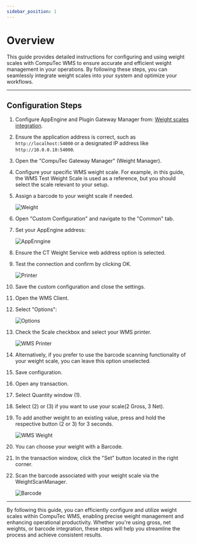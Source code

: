 ```yaml
---
sidebar_position: 1
---
```


# Overview

This guide provides detailed instructions for configuring and using weight scales with CompuTec WMS to ensure accurate and efficient weight management in your operations. By following these steps, you can seamlessly integrate weight scales into your system and optimize your workflows.

---

## Configuration Steps

1. Configure AppEngine and Plugin Gateway Manager from: [Weight scales integration](/docs/pdc/administrator-guide/weight-scales-integration/overview).
2. Ensure the application address is correct, such as `http://localhost:54000` or a designated IP address like `http://10.0.0.10:54000`.
3. Open the "CompuTec Gateway Manager" (Weight Manager).
4. Configure your specific WMS weight scale. For example, in this guide, the WMS Test Weight Scale is used as a reference, but you should select the scale relevant to your setup.
5. Assign a barcode to your weight scale if needed.

    ![Weight](./media/weight.webp)
6. Open "Custom Configuration" and navigate to the "Common" tab.
7. Set your AppEngine address:

    ![AppEnngine](./media/appengine-address.png)
8. Ensure the CT Weight Service web address option is selected.
9. Test the connection and confirm by clicking OK.

    ![Printer](./media/printer.png)
10. Save the custom configuration and close the settings.
11. Open the WMS Client.
12. Select "Options":

    ![Options](./media/options.png)
13. Check the Scale checkbox and select your WMS printer.

    ![WMS Printer](./media/wms-printer.png)
14. Alternatively, if you prefer to use the barcode scanning functionality of your weight scale, you can leave this option unselected.
15. Save configuration.
16. Open any transaction.
17. Select Quantity window (1).
18. Select (2) or (3) if you want to use your scale(2 Gross, 3 Net).
19. To add another weight to an existing value, press and hold the respective button (2 or 3) for 3 seconds.

    ![WMS Weight](./media/wms-weight.webp)
20. You can choose your weight with a Barcode.
21. In the transaction window, click the "Set" button located in the right corner.
22. Scan the barcode associated with your weight scale via the WeightScanManager.

    ![Barcode](./media/barcode.webp)

---
By following this guide, you can efficiently configure and utilize weight scales within CompuTec WMS, enabling precise weight management and enhancing operational productivity. Whether you're using gross, net weights, or barcode integration, these steps will help you streamline the process and achieve consistent results.
